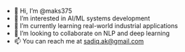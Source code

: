 - 👋 Hi, I’m @maks375
- 👀 I’m interested in AI/ML systems development
- 🌱 I’m currently learning real-world industrial applications
- 💞️ I’m looking to collaborate on NLP and deep learning
- 📫 You can reach me at sadiq.ak@gmail.com

<!---
maks375/maks375 is a ✨ special ✨ repository because its `README.md` (this file) appears on your GitHub profile.
You can click the Preview link to take a look at your changes.
--->
